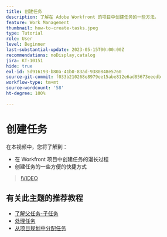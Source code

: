 ```yaml
---
title: 创建任务
description: 了解在 Adobe Workfront 的项目中创建任务的一些方法。
feature: Work Management
thumbnail: how-to-create-tasks.jpeg
type: Tutorial
role: User
level: Beginner
last-substantial-update: 2023-05-15T00:00:00Z
recommendations: noDisplay,catalog
jira: KT-10151
hide: true
exl-id: 5d916193-b80a-41b0-83ad-9380848e5760
source-git-commit: f033b210268e8979ee15abe812e6ad85673eeedb
workflow-type: tm+mt
source-wordcount: '58'
ht-degree: 100%

---
```


# 创建任务

在本视频中，您将了解到：

* 在 Workfront 项目中创建任务的漫长过程
* 创建任务的一些方便的快捷方式

>[!VIDEO](https://video.tv.adobe.com/v/3419372/?quality=12&learn=on)

## 有关此主题的推荐教程

* [了解父任务-子任务](/help/manage-work/tasks/understand-parent-child-tasks.md)
* [处理任务](/help/manage-work/tasks/work-with-tasks.md)
* [从项目规划中分配任务](/help/manage-work/tasks/assign-tasks-from-the-project-plan.md)
